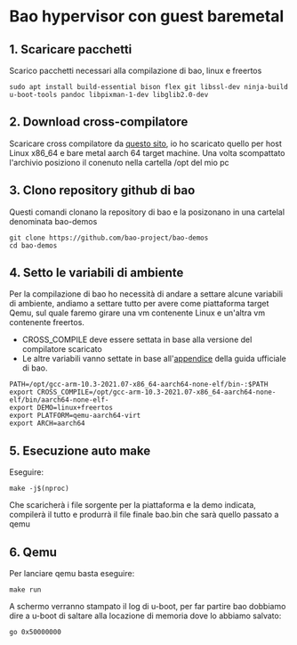 # Bao hypervisor con guest baremetal

## 1. Scaricare pacchetti 

Scarico pacchetti necessari alla compilazione di bao, linux e freertos

```
sudo apt install build-essential bison flex git libssl-dev ninja-build u-boot-tools pandoc libpixman-1-dev libglib2.0-dev
```

## 2. Download cross-compilatore

Scaricare cross compilatore da [questo sito](https://developer.arm.com/downloads/-/arm-gnu-toolchain-downloads), io ho scaricato quello per host Linux x86_64 e bare metal aarch 64 target machine.
Una volta scompattato l'archivio posiziono il conenuto nella cartella /opt del mio pc

## 3. Clono repository github di bao 

Questi comandi clonano la repository di bao e la posizonano in una cartelal denominata bao-demos

```
git clone https://github.com/bao-project/bao-demos
cd bao-demos
```
## 4. Setto le variabili di ambiente

Per la compilazione di bao ho necessità di andare a settare alcune variabili di ambiente, andiamo a settare tutto per avere come piattaforma target Qemu, sul quale faremo girare una vm contenente Linux e un'altra vm contenente freertos.

- CROSS_COMPILE deve essere settata in base alla versione del compilatore scaricato
- Le altre variabili vanno settate in base all'[appendice](https://github.com/bao-project/bao-demos#Appendix-I) della guida ufficiale di bao.

```
PATH=/opt/gcc-arm-10.3-2021.07-x86_64-aarch64-none-elf/bin-:$PATH
export CROSS_COMPILE=/opt/gcc-arm-10.3-2021.07-x86_64-aarch64-none-elf/bin/aarch64-none-elf-
export DEMO=linux+freertos
export PLATFORM=qemu-aarch64-virt
export ARCH=aarch64
```

## 5. Esecuzione auto make

Eseguire:
```
make -j$(nproc)
```
Che scaricherà i file sorgente per la piattaforma e la demo indicata, compilerà il tutto e produrrà il file finale bao.bin che sarà quello passato a qemu

## 6. Qemu

Per lanciare qemu basta eseguire:
```
make run
```
A schermo verranno stampato il log di u-boot, per far partire bao dobbiamo dire a u-boot di saltare alla locazione di memoria dove lo abbiamo salvato:

```
go 0x50000000
```

